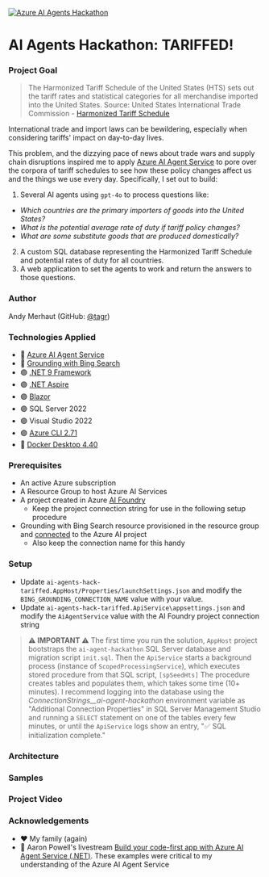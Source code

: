 [![Azure AI Agents Hackathon](https://img.shields.io/badge/Azure-AI--Agents--Hackathon-512BD4?style=for-the-badge&logo=microsoft)](https://microsoft.github.io/AI_Agents_Hackathon/)
# AI Agents Hackathon: TARIFFED!

### Project Goal
> The Harmonized Tariff Schedule of the United States (HTS) sets out the tariff rates and statistical categories for all merchandise imported into the United States. 
> Source: United States International Trade Commission - [Harmonized Tariff Schedule](https://hts.usitc.gov/)

International trade and import laws can be bewildering, especially when considering tariffs' impact on day-to-day lives.

This problem, and the dizzying pace of news about trade wars and supply chain disruptions inspired me to apply [Azure AI Agent Service](https://learn.microsoft.com/en-us/azure/ai-services/agents/) to pore over the corpora of tariff schedules to see how these policy changes affect us and the things we use every day. Specifically, I set out to build:

1. Several AI agents using `gpt-4o` to process questions like:
  * *Which countries are the primary importers of goods into the United States?*
  * *What is the potential average rate of duty if tariff policy changes?*
  * *What are some substitute goods that are produced domestically?*
2. A custom SQL database representing the Harmonized Tariff Schedule and potential rates of duty for all countries.
3. A web application to set the agents to work and return the answers to those questions.

### Author
Andy Merhaut (GitHub: [@tagr](https://github.com/tagr))

### Technologies Applied
* 🤖 [Azure AI Agent Service](https://learn.microsoft.com/en-us/azure/ai-services/agents/overview)
* 👀 [Grounding with Bing Search](https://learn.microsoft.com/en-us/azure/ai-services/agents/how-to/tools/bing-grounding?tabs=python&pivots=overview)
* 🟣 [.NET 9 Framework](https://learn.microsoft.com/en-us/dotnet/core/whats-new/dotnet-9/overview)
* 🟣 [.NET Aspire](https://learn.microsoft.com/en-us/dotnet/aspire/get-started/aspire-overview)
* 🟣 [Blazor](https://dotnet.microsoft.com/en-us/apps/aspnet/web-apps/blazor)
* 🟣 SQL Server 2022
* 🟣 Visual Studio 2022
* 🟣 [Azure CLI 2.71](https://learn.microsoft.com/en-us/cli/azure/install-azure-cli-windows?pivots=msi)
* 🐋 [Docker Desktop 4.40](https://docs.docker.com/desktop/release-notes/#4400)

### Prerequisites
* An active Azure subscription
* A Resource Group to host Azure AI Services
* A project created in Azure [AI Foundry](https://learn.microsoft.com/en-us/azure/ai-foundry/how-to/create-projects?tabs=ai-studio)
  * Keep the project connection string for use in the following setup procedure
* Grounding with Bing Search resource provisioned in the resource group and [connected](https://learn.microsoft.com/en-us/azure/ai-services/agents/how-to/tools/bing-grounding?tabs=python&pivots=overview) to the Azure AI project
  * Also keep the connection name for this handy 

### Setup
* Update `ai-agents-hack-tariffed.AppHost/Properties/launchSettings.json` and modify the `BING_GROUNDING_CONNECTION_NAME` value with your value.
* Update `ai-agents-hack-tariffed.ApiService\appsettings.json` and modify the `AiAgentService` value with the AI Foundry project connection string

> **⚠️ IMPORTANT ⚠️**
> The first time you run the solution, `AppHost` project bootstraps the `ai-agent-hackathon` SQL Server database and migration script `init.sql`. 
> Then the `ApiService` starts a background process (instance of `ScopedProcessingService`), which executes stored procedure from that SQL script, `[spSeedHts]`
> The procedure creates tables and populates them, which takes some time (10+ minutes). I recommend logging into the database using the *ConnectionStrings__ai-agent-hackathon*
> environment variable as "Additional Connection Properties" in SQL Server Management Studio and running a `SELECT` statement on one of the tables every few minutes, or
> until the `ApiService` logs show an entry, "✅ SQL initialization complete."

### Architecture

### Samples

### Project Video

### Acknowledgements
* ♥️ My family (again)
* 🤖 Aaron Powell's livestream [Build your code-first app with Azure AI Agent Service (.NET)](https://developer.microsoft.com/en-us/reactor/events/25370/). These examples were critical to my understanding of the Azure AI Agent Service
